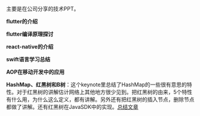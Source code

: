 主要是在公司分享的技术PPT。

**flutter的介绍**

**flutter编译原理探讨**

**react-native的介绍**

**swift语言学习总结**

**AOP在移动开发中的应用**

**HashMap、红黑树和B树**：这个keynote里总结了HashMap的一些很有意思的特性。对于红黑树的讲解估计网络上其他地方很少见到。把红黑树的由来，5个特性有什么用，为什么这么定义，都有讲解。另外还有把红黑树的插入节点，删除节点都做了讲解。还有红黑树在JavaSDK中的实现。[总结文章](https://szuwest.github.io/hashmap-redblacktree.html)
